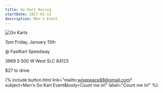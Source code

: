 ```yaml
---
title: Go Kart Racing
startDate: 2017-01-13
description: Men's Event
---
```


![Go Karts]({{site.baseurl}}/assets/uploads/events/gokart.jpg)

7pm Friday, January 13th

@ FastKart Speedway

3969 S 500 W West SLC 84123

$27 to drive

{% include button.html link="mailto:wisepeace88@gmail.com?subject=Men's Go Kart Event&body=Count me in!" label="Count me in!" %}

